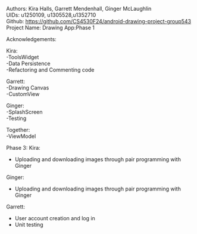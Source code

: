 Authors: Kira Halls, Garrett Mendenhall, Ginger McLaughlin\
UIDs: u1250109, u1305528,u1352710\
Github: https://github.com/CS4530F24/android-drawing-project-group543  \
Project Name: Drawing App:Phase 1

Acknowledgements:

Kira:\
-ToolsWidget\
-Data Persistence\
-Refactoring and Commenting code

Garrett:\
-Drawing Canvas\
-CustomView

Ginger:\
-SplashScreen\
-Testing

Together:\
-ViewModel

Phase 3: 
Kira: 
- Uploading and downloading images through pair programming with Ginger

Ginger: 
- Uploading and downloading images through pair programming with Ginger

Garrett: 
- User account creation and log in
- Unit testing
